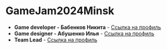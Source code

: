 # GameJam2024Minsk
* **Game developer - Бабенков Никита** - [Ссылка на профиль](https://github.com/LagApeDs)
* **Game designer - Абушенко Илья** - [Ссылка на профиль](https://github.com/D1Faunt)
* **Team Lead** - [Ссылка на профиль](https://github.com/IknowL1f3)
